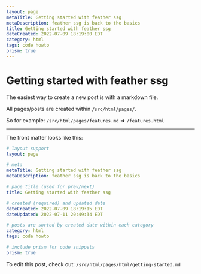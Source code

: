 ```yaml
---
layout: page
metaTitle: Getting started with feather ssg
metaDescription: feather ssg is back to the basics
title: Getting started with feather ssg
dateCreated: 2022-07-09 18:19:00 EDT
category: html
tags: code howto
prism: true
---
```


# Getting started with feather ssg

The easiest way to create a new post is with a markdown file.

All pages/posts are created within `/src/html/pages/`.

So for example: `/src/html/pages/features.md` => `/features.html`

---

The front matter looks like this:

```yaml
# layout support
layout: page

# meta
metaTitle: Getting started with feather ssg
metaDescription: feather ssg is back to the basics

# page title (used for prev/next)
title: Getting started with feather ssg

# created (required) and updated date
dateCreated: 2022-07-09 18:19:15 EDT
dateUpdated: 2022-07-11 20:49:34 EDT

# posts are sorted by created date within each category
category: html
tags: code howto

# include prism for code snippets
prism: true
```

To edit this post, check out: `/src/html/pages/html/getting-started.md`
